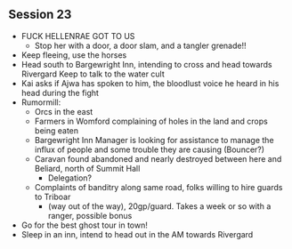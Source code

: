 ## Session 23
* FUCK HELLENRAE GOT TO US
  * Stop her with a door, a door slam, and a tangler grenade!!
* Keep fleeing, use the horses
* Head south to Bargewright Inn, intending to cross and head towards Rivergard Keep to talk to the water cult
* Kai asks if Ajwa has spoken to him, the bloodlust voice he heard in his head during the fight
* Rumormill:
  * Orcs in the east
  * Farmers in Womford complaining of holes in the land and crops being eaten
  * Bargewright Inn Manager is looking for assistance to manage the influx of people and some trouble they are causing (Bouncer?)
  * Caravan found abandoned and nearly destroyed between here and Beliard, north of Summit Hall
    * Delegation?
  * Complaints of banditry along same road, folks willing to hire guards to Triboar
    * (way out of the way), 20gp/guard. Takes a week or so with a ranger, possible bonus
* Go for the best ghost tour in town!
* Sleep in an inn, intend to head out in the AM towards Rivergard
